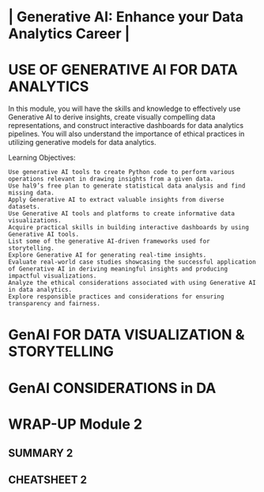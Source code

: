 # | Generative AI: Enhance your Data Analytics Career |

# USE OF GENERATIVE AI FOR DATA ANALYTICS

In this module, you will have the skills and knowledge to effectively use Generative AI to derive insights, create visually compelling data representations, and construct interactive dashboards for data analytics pipelines. You will also understand the importance of ethical practices in utilizing generative models for data analytics.

Learning Objectives:

    Use generative AI tools to create Python code to perform various operations relevant in drawing insights from a given data.
    Use hal9’s free plan to generate statistical data analysis and find missing data.
    Apply Generative AI to extract valuable insights from diverse datasets.
    Use Generative AI tools and platforms to create informative data visualizations.
    Acquire practical skills in building interactive dashboards by using Generative AI tools.
    List some of the generative AI-driven frameworks used for storytelling.
    Explore Generative AI for generating real-time insights.
    Evaluate real-world case studies showcasing the successful application of Generative AI in deriving meaningful insights and producing impactful visualizations.
    Analyze the ethical considerations associated with using Generative AI in data analytics.
    Explore responsible practices and considerations for ensuring transparency and fairness.


# GenAI FOR DATA VISUALIZATION & STORYTELLING

## 

##

##

##

##

# GenAI CONSIDERATIONS in DA

## 

## 

## 

## 


# WRAP-UP Module 2

## SUMMARY 2

## CHEATSHEET 2
